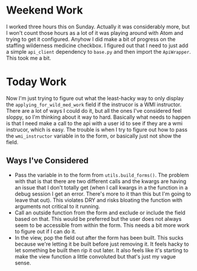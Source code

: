 # Weekend Work
I worked three hours this on Sunday. Actually it was considerably more, but I won't count those hours as a lot of it was playing around with Atom and trying to get it configured.
Anyhow I did make a bit of progress on the staffing wilderness medicine checkbox. I figured out that I need to just add a simple `api_client` dependency to `base.py` and then import the `ApiWrapper`. This took me a bit.

# Today Work
Now I'm just trying to figure out what the least-hacky way to only display the `applying_for_wild_med_work` field if the instrucor is a WMI instructor. There are a lot of ways I could do it, but all the ones I've considered feel sloppy, so I'm thinking about it way to hard. Basically what needs to happen is that I need make a call to the api with a user id to see if they are a wmi instrucor, which is easy. The trouble is when I try to figure out how to pass the  `wmi_instructor` variable in to the form, or basically just not show the field.
## Ways I've Considered
- Pass the variable in to the form from `utils.build_forms()`. The problem with that is that there are two different calls and the kwargs are having an issue that I don't totally get (when I call kwargs in a the function in a debug session I get an error. There's more to it than this but I'm going to leave that out). This violates DRY and risks bloating the function with arguments not critical to it running.
- Call an outside function from the form and exclude or include the field based on that. This would be preferred but the user does not always seem to be accessible from within the form. This needs a bit more work to figure out if I can do it.
- In the view, pop the field out after the form has been built. This sucks because we're letting it be built before just removing it. It feels hacky to let something be built then rip it out later. It also feels like it's starting to make the view function a little convoluted but that's just my vague sense.
